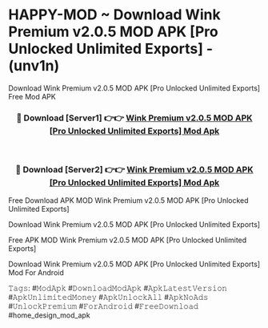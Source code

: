 # HAPPY-MOD ~ Download Wink Premium v2.0.5 MOD APK [Pro Unlocked Unlimited Exports] - (unv1n)
Download Wink Premium v2.0.5 MOD APK [Pro Unlocked Unlimited Exports] Free Mod APK

<div align="center">
<h3>🔴 Download [Server1] 👉👉 <a href="https://apk-comot.site?title=Wink_Premium_v2.0.5_MOD_APK_[Pro_Unlocked_Unlimited_Exports]">Wink Premium v2.0.5 MOD APK [Pro Unlocked Unlimited Exports] Mod Apk</a></h3><br>

<h3>🔴 Download [Server2] 👉👉 <a href="https://apk-comot.site?title=Wink_Premium_v2.0.5_MOD_APK_[Pro_Unlocked_Unlimited_Exports]">Wink Premium v2.0.5 MOD APK [Pro Unlocked Unlimited Exports] Mod Apk</a></h3>
</div>


Free Download APK MOD Wink Premium v2.0.5 MOD APK [Pro Unlocked Unlimited Exports]

Download Wink Premium v2.0.5 MOD APK [Pro Unlocked Unlimited Exports] 

Free APK MOD Wink Premium v2.0.5 MOD APK [Pro Unlocked Unlimited Exports] 

Download Wink Premium v2.0.5 MOD APK [Pro Unlocked Unlimited Exports] Mod For Android

𝚃𝚊𝚐𝚜: #𝙼𝚘𝚍𝙰𝚙𝚔 #𝙳𝚘𝚠𝚗𝚕𝚘𝚊𝚍𝙼𝚘𝚍𝙰𝚙𝚔 #𝙰𝚙𝚔𝙻𝚊𝚝𝚎𝚜𝚝𝚅𝚎𝚛𝚜𝚒𝚘𝚗 #𝙰𝚙𝚔𝚄𝚗𝚕𝚒𝚖𝚒𝚝𝚎𝚍𝙼𝚘𝚗𝚎𝚢 #𝙰𝚙𝚔𝚄𝚗𝚕𝚘𝚌𝚔𝙰𝚕𝚕 #𝙰𝚙𝚔𝙽𝚘𝙰𝚍𝚜 #𝚄𝚗𝚕𝚘𝚌𝚔𝙿𝚛𝚎𝚖𝚒𝚞𝚖 #𝙵𝚘𝚛𝙰𝚗𝚍𝚛𝚘𝚒𝚍 #𝙵𝚛𝚎𝚎𝙳𝚘𝚠𝚗𝚕𝚘𝚊𝚍 #home_design_mod_apk